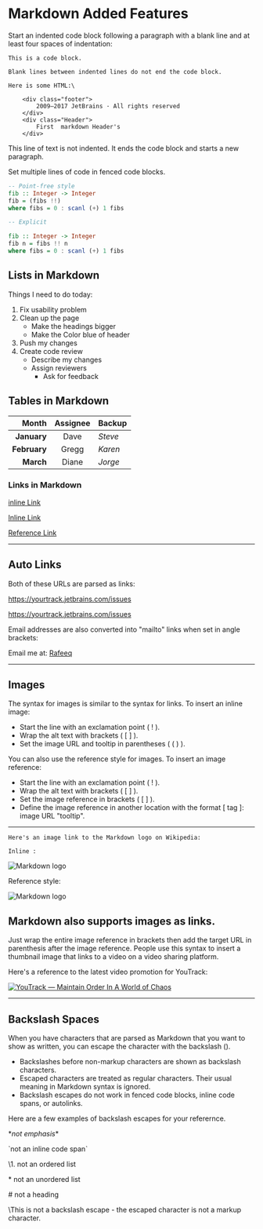 # Markdown Added Features

Start an indented code block following a paragraph with a blank line and at least four spaces of indentation:

    This is a code block.

    Blank lines between indented lines do not end the code block.

    Here is some HTML:\
    
        <div class="footer">
            2009—2017 JetBrains · All rights reserved
        </div>
        <div class="Header">
            First  markdown Header's
        </div>
       
       
This line of text is not indented. It ends the code block and starts a new paragraph.

   Set multiple lines of code in fenced code blocks.

   ```hs
   -- Point-free style
   fib :: Integer -> Integer
fib = (fibs !!)
where fibs = 0 : scanl (+) 1 fibs

-- Explicit

fib :: Integer -> Integer
fib n = fibs !! n
where fibs = 0 : scanl (+) 1 fibs

```

## Lists in Markdown

Things I need to do today:

1. Fix usability problem
1. Clean up the page
   * Make the headings bigger
   * Make the Color blue of header
1. Push my changes
1. Create code review
   - Describe my changes   
   - Assign reviewers
     - Ask for feedback 

## Tables in Markdown

| Month    | Assignee | Backup |
| ---:| :---:| --- |
| **January** | Dave     | _Steve_  |
| **February** | Gregg    | _Karen_  |
| **March**    | Diane    | _Jorge_  |


### Links in Markdown

[inline Link](https://www.jetbrains.com)

[Inline Link](https://www.jetbrains.com "JetBrains: Development Tools for Professionals and Teams")

[Reference Link][1]

[1]: https://www.jetbrains.com

---

## Auto Links

Both of these URLs are parsed as links:

<https://yourtrack.jetbrains.com/issues>

https://yourtrack.jetbrains.com/issues

Email addresses are also converted into "mailto" links when set in angle brackets:


Email me at: [Rafeeq][1]

[1]:mrafeeq290@gmaIL.com


***

## Images 

The syntax for images is similar to the syntax for links. To insert an inline image:

- Start the line with an exclamation point ( ! ).
- Wrap the alt text with brackets ( [ ] ).
- Set the image URL and tooltip in parentheses ( ( ) ).

You can also use the reference style for images. To insert an image reference:

- Start the line with an exclamation point ( ! ).
- Wrap the alt text with brackets ( [ ] ).
- Set the image reference in brackets ( [ ] ).
- Define the image reference in another location with the format [ tag ]: image URL "tooltip".

---




    Here's an image link to the Markdown logo on Wikipedia:

    Inline :

![Markdown logo](https://upload.wikimedia.org/wikipedia/commons/thumb/4/48/Markdown-mark.svg/208px-Markdown-mark.svg.png "Markdown")


Reference style:

![Markdown logo][logo]

[logo]: https://upload.wikimedia.org/wikipedia/commons/thumb/4/48/Markdown-mark.svg/208px-Markdown-mark.svg.png "Markdown"

## Markdown also supports images as links.

Just wrap the entire image reference in brackets then add the target URL in parenthesis after the image reference.
People use this syntax to insert a thumbnail image that links to a video on a video sharing platform.

Here's a reference to the latest video promotion for YouTrack:

[![YouTrack — Maintain Order In A World of Chaos](https://img.youtube.com/vi/rhAunB7UQFQ/sddefault.jpg)](https://www.youtube.com/watch?v=rhAunB7UQFQ)


---

## Backslash Spaces

When you have characters that are parsed as Markdown that you want to show as written, you can escape the character with the backslash (\).

- Backslashes before non-markup characters are shown as backslash characters.
- Escaped characters are treated as regular characters. Their usual meaning in Markdown syntax is ignored.
- Backslash escapes do not work in fenced code blocks, inline code spans, or autolinks.

Here are a few examples of backslash escapes for your referernce.

\**not emphasis**

\`not an inline code span`

\1. not an ordered list

\* not an unordered list

\# not a heading

\This is not a backslash escape - the escaped character is not a markup character.









